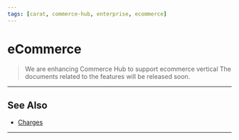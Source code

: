 ```yaml
---
tags: [carat, commerce-hub, enterprise, ecommerce]
---
```


# eCommerce

<!-- theme : danger -->
>We are enhancing Commerce Hub to support ecommerce vertical The documents related to the features will be released soon.

---

## See Also
- [Charges](?path=docs/Resources/API-Documents/Payments/Charges.md)

---
